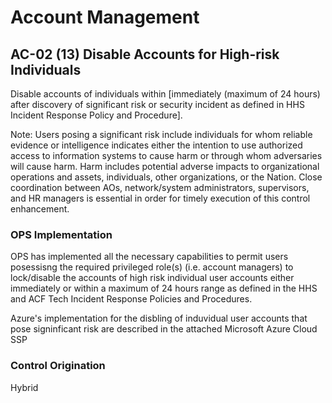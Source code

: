 # Account Management
## AC-02 (13) Disable Accounts for High-risk Individuals

Disable accounts of individuals within [immediately (maximum of 24 hours) after discovery of significant risk or security incident as defined in HHS Incident Response Policy and Procedure].

Note: Users posing a significant risk include individuals for whom reliable evidence or intelligence indicates either the intention to use authorized access to information systems to cause harm or through whom adversaries will cause harm. Harm includes potential adverse impacts to organizational operations and assets, individuals, other organizations, or the Nation. Close coordination between AOs, network/system administrators, supervisors, and HR managers is essential in order for timely execution of this control enhancement.


### OPS Implementation

OPS has implemented all the necessary capabilities to permit users posessisng the required privileged role(s) (i.e. account managers) to lock/disable the accounts of high risk individual user accounts either immediately or within a maximum of 24 hours range as defined in the HHS and ACF Tech Incident Response Policies and Procedures.

Azure's implementation for the disbling of induvidual user accounts that pose signinficant risk are described in the attached Microsoft Azure Cloud SSP

### Control Origination

Hybrid 
